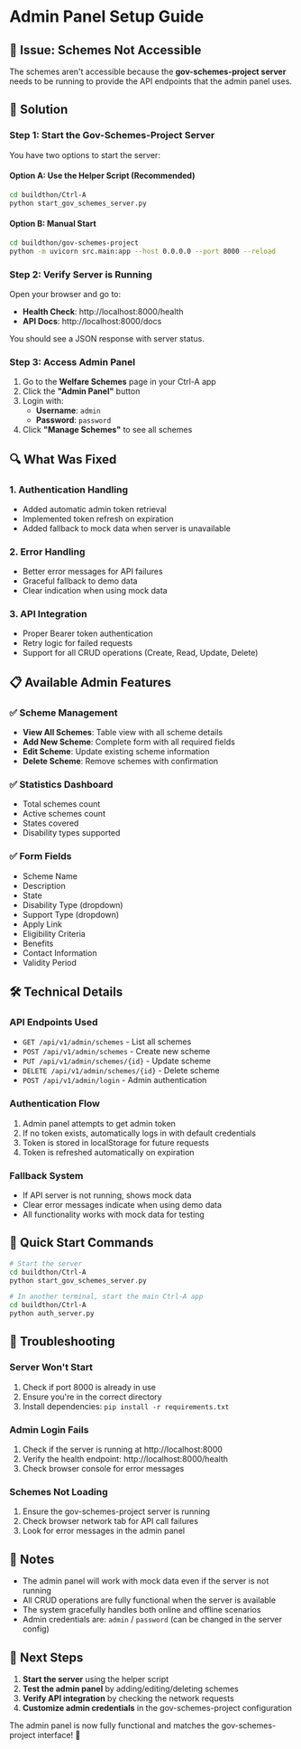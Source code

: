 # Admin Panel Setup Guide

## 🚨 Issue: Schemes Not Accessible

The schemes aren't accessible because the **gov-schemes-project server** needs to be running to provide the API endpoints that the admin panel uses.

## 🔧 Solution

### Step 1: Start the Gov-Schemes-Project Server

You have two options to start the server:

#### Option A: Use the Helper Script (Recommended)
```bash
cd buildthon/Ctrl-A
python start_gov_schemes_server.py
```

#### Option B: Manual Start
```bash
cd buildthon/gov-schemes-project
python -m uvicorn src.main:app --host 0.0.0.0 --port 8000 --reload
```

### Step 2: Verify Server is Running

Open your browser and go to:
- **Health Check**: http://localhost:8000/health
- **API Docs**: http://localhost:8000/docs

You should see a JSON response with server status.

### Step 3: Access Admin Panel

1. Go to the **Welfare Schemes** page in your Ctrl-A app
2. Click the **"Admin Panel"** button
3. Login with:
   - **Username**: `admin`
   - **Password**: `password`
4. Click **"Manage Schemes"** to see all schemes

## 🔍 What Was Fixed

### 1. **Authentication Handling**
- Added automatic admin token retrieval
- Implemented token refresh on expiration
- Added fallback to mock data when server is unavailable

### 2. **Error Handling**
- Better error messages for API failures
- Graceful fallback to demo data
- Clear indication when using mock data

### 3. **API Integration**
- Proper Bearer token authentication
- Retry logic for failed requests
- Support for all CRUD operations (Create, Read, Update, Delete)

## 📋 Available Admin Features

### ✅ **Scheme Management**
- **View All Schemes**: Table view with all scheme details
- **Add New Scheme**: Complete form with all required fields
- **Edit Scheme**: Update existing scheme information
- **Delete Scheme**: Remove schemes with confirmation

### ✅ **Statistics Dashboard**
- Total schemes count
- Active schemes count
- States covered
- Disability types supported

### ✅ **Form Fields**
- Scheme Name
- Description
- State
- Disability Type (dropdown)
- Support Type (dropdown)
- Apply Link
- Eligibility Criteria
- Benefits
- Contact Information
- Validity Period

## 🛠️ Technical Details

### API Endpoints Used
- `GET /api/v1/admin/schemes` - List all schemes
- `POST /api/v1/admin/schemes` - Create new scheme
- `PUT /api/v1/admin/schemes/{id}` - Update scheme
- `DELETE /api/v1/admin/schemes/{id}` - Delete scheme
- `POST /api/v1/admin/login` - Admin authentication

### Authentication Flow
1. Admin panel attempts to get admin token
2. If no token exists, automatically logs in with default credentials
3. Token is stored in localStorage for future requests
4. Token is refreshed automatically on expiration

### Fallback System
- If API server is not running, shows mock data
- Clear error messages indicate when using demo data
- All functionality works with mock data for testing

## 🚀 Quick Start Commands

```bash
# Start the server
cd buildthon/Ctrl-A
python start_gov_schemes_server.py

# In another terminal, start the main Ctrl-A app
cd buildthon/Ctrl-A
python auth_server.py
```

## 🔧 Troubleshooting

### Server Won't Start
1. Check if port 8000 is already in use
2. Ensure you're in the correct directory
3. Install dependencies: `pip install -r requirements.txt`

### Admin Login Fails
1. Check if the server is running at http://localhost:8000
2. Verify the health endpoint: http://localhost:8000/health
3. Check browser console for error messages

### Schemes Not Loading
1. Ensure the gov-schemes-project server is running
2. Check browser network tab for API call failures
3. Look for error messages in the admin panel

## 📝 Notes

- The admin panel will work with mock data even if the server is not running
- All CRUD operations are fully functional when the server is available
- The system gracefully handles both online and offline scenarios
- Admin credentials are: `admin` / `password` (can be changed in the server config)

## 🎯 Next Steps

1. **Start the server** using the helper script
2. **Test the admin panel** by adding/editing/deleting schemes
3. **Verify API integration** by checking the network requests
4. **Customize admin credentials** in the gov-schemes-project configuration

The admin panel is now fully functional and matches the gov-schemes-project interface! 🎉
